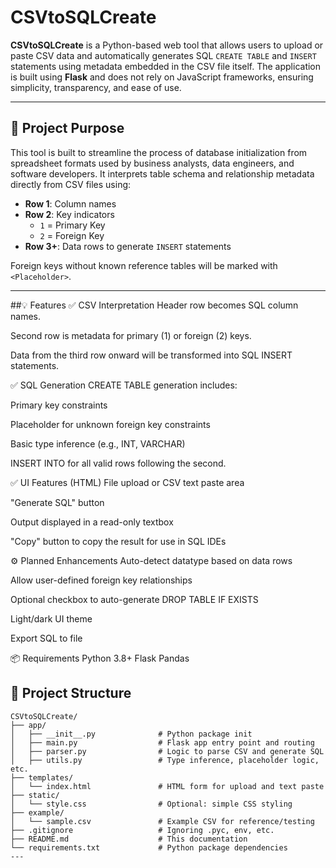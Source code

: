 # CSVtoSQLCreate

**CSVtoSQLCreate** is a Python-based web tool that allows users to upload or paste CSV data and automatically generates SQL `CREATE TABLE` and `INSERT` statements using metadata embedded in the CSV file itself. The application is built using **Flask** and does not rely on JavaScript frameworks, ensuring simplicity, transparency, and ease of use.

---

## 🧩 Project Purpose

This tool is built to streamline the process of database initialization from spreadsheet formats used by business analysts, data engineers, and software developers. It interprets table schema and relationship metadata directly from CSV files using:

- **Row 1**: Column names
- **Row 2**: Key indicators
  - `1` = Primary Key
  - `2` = Foreign Key
- **Row 3+**: Data rows to generate `INSERT` statements

Foreign keys without known reference tables will be marked with `<Placeholder>`.

---
##💡 Features
✅ CSV Interpretation
Header row becomes SQL column names.

Second row is metadata for primary (1) or foreign (2) keys.

Data from the third row onward will be transformed into SQL INSERT statements.

✅ SQL Generation
CREATE TABLE generation includes:

Primary key constraints

Placeholder for unknown foreign key constraints

Basic type inference (e.g., INT, VARCHAR)

INSERT INTO for all valid rows following the second.

✅ UI Features (HTML)
File upload or CSV text paste area

"Generate SQL" button

Output displayed in a read-only textbox

"Copy" button to copy the result for use in SQL IDEs

⚙️ Planned Enhancements
 Auto-detect datatype based on data rows

 Allow user-defined foreign key relationships

 Optional checkbox to auto-generate DROP TABLE IF EXISTS

 Light/dark UI theme

 Export SQL to file

📦 Requirements
Python 3.8+
Flask
Pandas

## 📁 Project Structure

```plaintext
CSVtoSQLCreate/
├── app/
│   ├── __init__.py              # Python package init
│   ├── main.py                  # Flask app entry point and routing
│   ├── parser.py                # Logic to parse CSV and generate SQL
│   ├── utils.py                 # Type inference, placeholder logic, etc.
├── templates/
│   └── index.html               # HTML form for upload and text paste
├── static/
│   └── style.css                # Optional: simple CSS styling
├── example/
│   └── sample.csv               # Example CSV for reference/testing
├── .gitignore                   # Ignoring .pyc, env, etc.
├── README.md                    # This documentation
└── requirements.txt             # Python package dependencies
---



